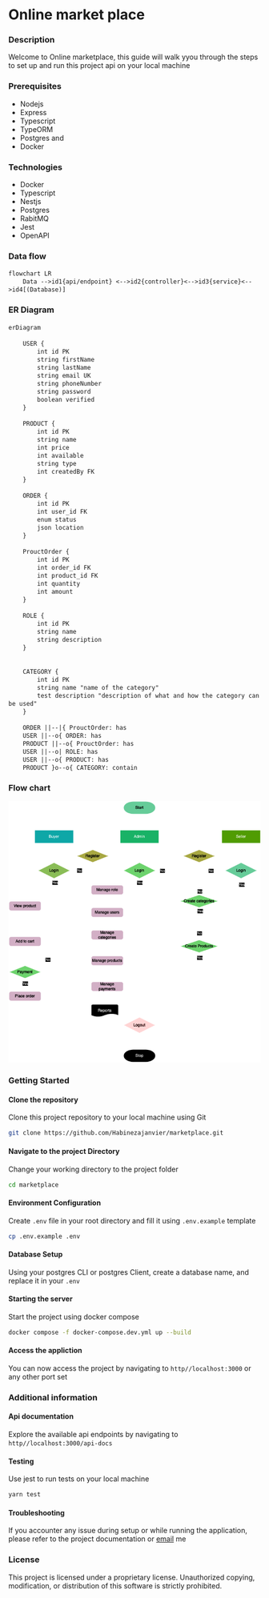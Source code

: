 # Online market place

### Description

Welcome to Online marketplace, this guide will walk yyou through the steps to set up and run this project api on your local machine

### Prerequisites
- Nodejs
- Express
- Typescript
- TypeORM
- Postgres and
- Docker

### Technologies
- Docker
- Typescript
- Nestjs
- Postgres
- RabitMQ
- Jest
- OpenAPI

### Data flow

```mermaid
flowchart LR
    Data -->id1{api/endpoint} <-->id2{controller}<-->id3{service}<-->id4[(Database)]
```

### ER Diagram
```mermaid
erDiagram
    
    USER {
        int id PK
        string firstName
        string lastName
        string email UK
        string phoneNumber
        string password
        boolean verified
    }

    PRODUCT {
        int id PK
        string name
        int price
        int available
        string type
        int createdBy FK
    }

    ORDER {
        int id PK
        int user_id FK
        enum status
        json location
    }

    ProuctOrder {
        int id PK
        int order_id FK
        int product_id FK
        int quantity
        int amount
    }

    ROLE {
        int id PK
        string name
        string description
    }


    CATEGORY {
        int id PK
        string name "name of the category"
        test description "description of what and how the category can be used"
    }

    ORDER ||--|{ ProuctOrder: has
    USER ||--o{ ORDER: has
    PRODUCT ||--o{ ProuctOrder: has
    USER ||--o| ROLE: has
    USER ||--o{ PRODUCT: has
    PRODUCT }o--o{ CATEGORY: contain
```

### Flow chart
![alt text](flow.drawio.png)

### Getting Started

#### Clone the repository
Clone this project repository to your local machine using Git
```bash
git clone https://github.com/Habinezajanvier/marketplace.git
```

#### Navigate to the project Directory
Change your working directory to the project folder
```bash
cd marketplace
```

#### Environment Configuration
Create `.env` file in your root directory and fill it using `.env.example` template
```bash
cp .env.example .env
```

#### Database Setup

Using your postgres CLI or postgres Client, create a database name, and replace it in your `.env`

#### Starting the server

Start the project using docker compose
```bash
docker compose -f docker-compose.dev.yml up --build
```

#### Access the appliction
You can now access the project by navigating to `http//localhost:3000` or any other port set

### Additional information
#### Api documentation
Explore the available api endpoints by navigating to `http//localhost:3000/api-docs`

#### Testing
Use jest to run tests on your local machine
```bash
yarn test
```

#### Troubleshooting
If you accounter any issue during setup or while running the application, please refer to the project documentation or [email](mailto:habinezajanvier688@gmail.com) me

### License
This project is licensed under a proprietary license. Unauthorized copying, modification, or distribution of this software is strictly prohibited.